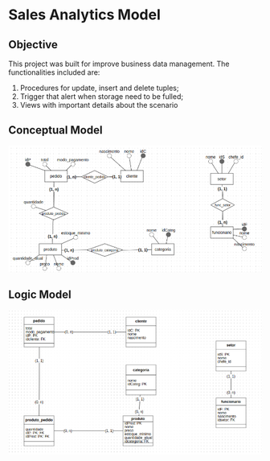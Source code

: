 # Sales Analytics Model
## Objective
This project was built for improve business data management. The functionalities included are:

1. Procedures for update, insert and delete tuples;
2. Trigger that alert when storage need to be fulled;
3. Views with important details about the scenario 

## Conceptual Model
![Conceptual Model](img/sales_conceptual_model.png)

## Logic Model
![Logic Model](img/sales_logic_model.png)


